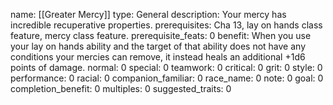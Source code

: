 name: [[Greater Mercy]]
type: General
description: Your mercy has incredible recuperative properties.
prerequisites: Cha 13, lay on hands class feature, mercy class feature.
prerequisite_feats: 0
benefit: When you use your lay on hands ability and the target of that ability does not have any conditions your mercies can remove, it instead heals an additional +1d6 points of damage.
normal: 0
special: 0
teamwork: 0
critical: 0
grit: 0
style: 0
performance: 0
racial: 0
companion_familiar: 0
race_name: 0
note: 0
goal: 0
completion_benefit: 0
multiples: 0
suggested_traits: 0
